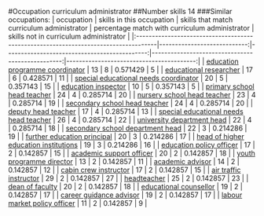 #Occupation curriculum administrator
##Number skills 14
###Similar occupations:
| occupation                                                                          |   skills in this occupation |   skills that match curriculum administrator |   percentage match with curriculum administrator |   skills not in curriculum administrator |
|:------------------------------------------------------------------------------------|----------------------------:|---------------------------------------------:|-------------------------------------------------:|-----------------------------------------:|
| [education programme coordinator](education_programme_coordinator.md)               |                          13 |                                            8 |                                         0.571429 |                                        5 |
| [educational researcher](educational_researcher.md)                                 |                          17 |                                            6 |                                         0.428571 |                                       11 |
| [special educational needs coordinator](special_educational_needs_coordinator.md)   |                          20 |                                            5 |                                         0.357143 |                                       15 |
| [education inspector](education_inspector.md)                                       |                          10 |                                            5 |                                         0.357143 |                                        5 |
| [primary school head teacher](primary_school_head_teacher.md)                       |                          24 |                                            4 |                                         0.285714 |                                       20 |
| [nursery school head teacher](nursery_school_head_teacher.md)                       |                          23 |                                            4 |                                         0.285714 |                                       19 |
| [secondary school head teacher](secondary_school_head_teacher.md)                   |                          24 |                                            4 |                                         0.285714 |                                       20 |
| [deputy head teacher](deputy_head_teacher.md)                                       |                          17 |                                            4 |                                         0.285714 |                                       13 |
| [special educational needs head teacher](special_educational_needs_head_teacher.md) |                          26 |                                            4 |                                         0.285714 |                                       22 |
| [university department head](university_department_head.md)                         |                          22 |                                            4 |                                         0.285714 |                                       18 |
| [secondary school department head](secondary_school_department_head.md)             |                          22 |                                            3 |                                         0.214286 |                                       19 |
| [further education principal](further_education_principal.md)                       |                          20 |                                            3 |                                         0.214286 |                                       17 |
| [head of higher education institutions](head_of_higher_education_institutions.md)   |                          19 |                                            3 |                                         0.214286 |                                       16 |
| [education policy officer](education_policy_officer.md)                             |                          17 |                                            2 |                                         0.142857 |                                       15 |
| [academic support officer](academic_support_officer.md)                             |                          20 |                                            2 |                                         0.142857 |                                       18 |
| [youth programme director](youth_programme_director.md)                             |                          13 |                                            2 |                                         0.142857 |                                       11 |
| [academic advisor](academic_advisor.md)                                             |                          14 |                                            2 |                                         0.142857 |                                       12 |
| [cabin crew instructor](cabin_crew_instructor.md)                                   |                          17 |                                            2 |                                         0.142857 |                                       15 |
| [air traffic instructor](air_traffic_instructor.md)                                 |                          29 |                                            2 |                                         0.142857 |                                       27 |
| [headteacher](headteacher.md)                                                       |                          25 |                                            2 |                                         0.142857 |                                       23 |
| [dean of faculty](dean_of_faculty.md)                                               |                          20 |                                            2 |                                         0.142857 |                                       18 |
| [educational counsellor](educational_counsellor.md)                                 |                          19 |                                            2 |                                         0.142857 |                                       17 |
| [career guidance advisor](career_guidance_advisor.md)                               |                          19 |                                            2 |                                         0.142857 |                                       17 |
| [labour market policy officer](labour_market_policy_officer.md)                     |                          11 |                                            2 |                                         0.142857 |                                        9 |
